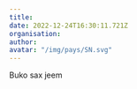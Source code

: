 ```yaml
---
title: 
date: 2022-12-24T16:30:11.721Z
organisation: 
author: 
avatar: "/img/pays/SN.svg"
---
```


Buko sax jeem